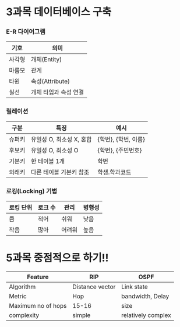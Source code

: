# 3과목 데이터베이스 구축

### E-R 다이어그램

| 기호 | 의미 |
| --- | --- |
| 사각형 | 개체(Entity) |
| 마름모 | 관계 |
| 타원 | 속성(Attribute) |
| 실선 | 개체 타입과 속성 연결 |

### 릴레이션

| 구분 | 특징 | 예시 |
| --- | --- | --- |
| 슈퍼키 | 유일성 O, 최소성 X, 혼합 | {학번}, {학번, 이름} |
| 후보키 | 유일성 O, 최소성 O | {학번}, {주민번호} |
| 기본키 | 한 테이블 1개 | 학번 |
| 외래키 | 다른 테이블 기본키 참조 | 학생.학과코드 |

### 로킹(Locking) 기법

| 로킹 단위 | 로크 수 | 관리 | 병행성 |
| --- | --- | --- | --- |
| 큼 | 적어 | 쉬워 | 낮음 |
| 작음 | 많아 | 어려워 | 높음 |

# 5과목 중점적으로 하기!!

| Feature | RIP | OSPF |
| --- | --- | --- |
| Algorithm | Distance vector | Link state |
| Metric | Hop | bandwidth, Delay |
| Maximum no of hops | 15-16 | size |
| complexity | simple | relatively complex |

